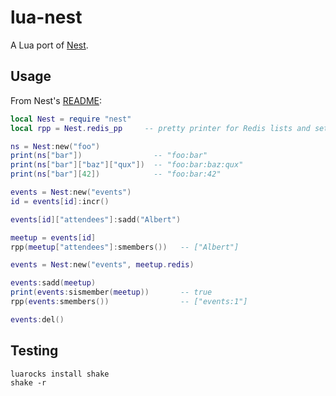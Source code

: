 lua-nest
===

A Lua port of [Nest](https://github.com/soveran/nest).

Usage
---

From Nest's [README](https://github.com/soveran/nest/blob/master/README.markdown):

``` lua
local Nest = require "nest"
local rpp = Nest.redis_pp     -- pretty printer for Redis lists and sets

ns = Nest:new("foo")
print(ns["bar"])                -- "foo:bar"
print(ns["bar"]["baz"]["qux"])  -- "foo:bar:baz:qux"
print(ns["bar"][42])            -- "foo:bar:42"
```

``` lua
events = Nest:new("events")
id = events[id]:incr()

events[id]["attendees"]:sadd("Albert")

meetup = events[id]
rpp(meetup["attendees"]:smembers())   -- ["Albert"]
```

``` lua
events = Nest:new("events", meetup.redis)

events:sadd(meetup)
print(events:sismember(meetup))       -- true
rpp(events:smembers())                -- ["events:1"]

events:del()
```

Testing
---

    luarocks install shake
    shake -r
